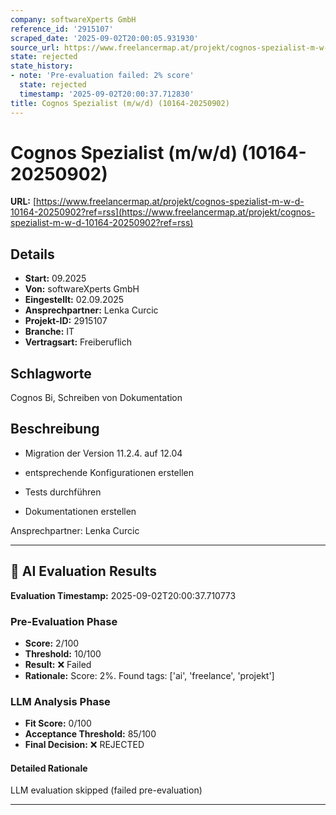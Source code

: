 ```yaml
---
company: softwareXperts GmbH
reference_id: '2915107'
scraped_date: '2025-09-02T20:00:05.931930'
source_url: https://www.freelancermap.at/projekt/cognos-spezialist-m-w-d-10164-20250902?ref=rss
state: rejected
state_history:
- note: 'Pre-evaluation failed: 2% score'
  state: rejected
  timestamp: '2025-09-02T20:00:37.712830'
title: Cognos Spezialist (m/w/d) (10164-20250902)
---
```



# Cognos Spezialist (m/w/d) (10164-20250902)
**URL:** [https://www.freelancermap.at/projekt/cognos-spezialist-m-w-d-10164-20250902?ref=rss](https://www.freelancermap.at/projekt/cognos-spezialist-m-w-d-10164-20250902?ref=rss)
## Details
- **Start:** 09.2025
- **Von:** softwareXperts GmbH
- **Eingestellt:** 02.09.2025
- **Ansprechpartner:** Lenka Curcic
- **Projekt-ID:** 2915107
- **Branche:** IT
- **Vertragsart:** Freiberuflich

## Schlagworte
Cognos Bi, Schreiben von Dokumentation

## Beschreibung
- Migration der Version 11.2.4. auf 12.04

- entsprechende Konfigurationen erstellen

- Tests durchführen

- Dokumentationen erstellen

Ansprechpartner:
Lenka Curcic

---

## 🤖 AI Evaluation Results

**Evaluation Timestamp:** 2025-09-02T20:00:37.710773

### Pre-Evaluation Phase
- **Score:** 2/100
- **Threshold:** 10/100
- **Result:** ❌ Failed
- **Rationale:** Score: 2%. Found tags: ['ai', 'freelance', 'projekt']

### LLM Analysis Phase
- **Fit Score:** 0/100
- **Acceptance Threshold:** 85/100
- **Final Decision:** ❌ REJECTED

#### Detailed Rationale
LLM evaluation skipped (failed pre-evaluation)

---
